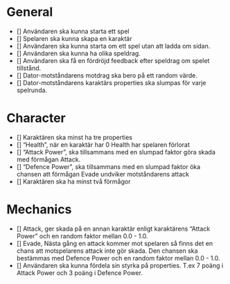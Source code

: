 # General

-   [] Användaren ska kunna starta ett spel
-   [] Spelaren ska kunna skapa en karaktär
-   [] Användaren ska kunna starta om ett spel utan att ladda om sidan.
-   [] Användaren ska kunna ha olika speldrag.
-   [] Användaren ska få en fördröjd feedback efter speldrag om spelet tillstånd.
-   [] Dator-motståndarens motdrag ska bero på ett random värde.
-   [] Dator-motståndarens karaktärs properties ska slumpas för varje spelrunda.

# Character

-   [] Karaktären ska minst ha tre properties
-   [] “Health”, när en karaktär har 0 Health har spelaren förlorat
-   [] “Attack Power”, ska tillsammans med en slumpad faktor göra skada med förmågan Attack.
-   [] “Defence Power”, ska tillsammans med en slumpad faktor öka chansen att förmågan Evade undviker motståndarens attack
-   [] Karaktären ska ha minst två förmågor

# Mechanics

-   [] Attack, ger skada på en annan karaktär enligt karaktärens “Attack Power” och en random faktor mellan 0.0 - 1.0.
-   [] Evade, Nästa gång en attack kommer mot spelaren så finns det en chans att motspelarens attack inte gör skada. Den chansen ska bestämmas med Defence Power och en random faktor mellan 0.0 - 1.0.
-   [] Användaren ska kunna fördela sin styrka på properties. T.ex 7 poäng i Attack Power och 3 poäng i Defence Power.

